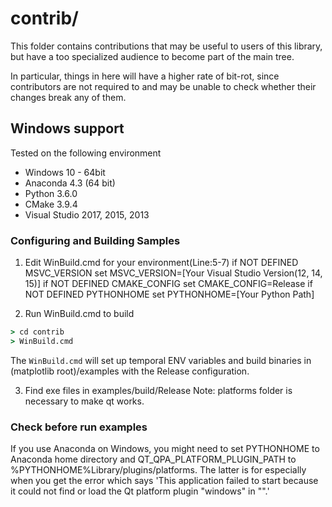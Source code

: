 # contrib/

This folder contains contributions that may be useful to users of this library, but
have a too specialized audience to become part of the main tree.

In particular, things in here will have a higher rate of bit-rot, since
contributors are not required to and may be unable to check whether their
changes break any of them.

## Windows support
Tested on the following environment
* Windows 10 - 64bit
* Anaconda 4.3 (64 bit)
* Python 3.6.0
* CMake 3.9.4
* Visual Studio 2017, 2015, 2013

### Configuring and Building Samples
1. Edit WinBuild.cmd for your environment(Line:5-7)
    if NOT DEFINED MSVC_VERSION set MSVC_VERSION=[Your Visual Studio Version(12, 14, 15)]
    if NOT DEFINED CMAKE_CONFIG set CMAKE_CONFIG=Release
    if NOT DEFINED PYTHONHOME   set PYTHONHOME=[Your Python Path]

2. Run WinBuild.cmd to build
```cmd
> cd contrib
> WinBuild.cmd
```
The `WinBuild.cmd` will set up temporal ENV variables and build binaries in (matplotlib root)/examples with the Release configuration.

3. Find exe files in examples/build/Release
Note: platforms folder is necessary to make qt works.


### Check before run examples
If you use Anaconda on Windows, you might need to set PYTHONHOME to Anaconda home directory and QT_QPA_PLATFORM_PLUGIN_PATH to %PYTHONHOME%Library/plugins/platforms. The latter is for especially when you get the error which says 'This application failed to start because it could not find or load the Qt platform plugin "windows"
in "".'
